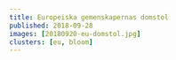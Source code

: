 ```yaml
---
title: Europeiska gemenskapernas domstol
published: 2018-09-28
images: [20180920-eu-domstol.jpg]
clusters: [eu, bloom]
---
```

